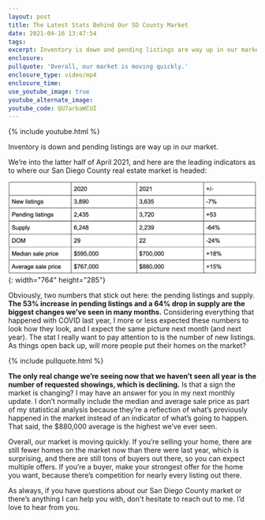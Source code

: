 ```yaml
---
layout: post
title: The Latest Stats Behind Our SD County Market
date: 2021-04-16 13:47:54
tags:
excerpt: Inventory is down and pending listings are way up in our market.
enclosure:
pullquote: 'Overall, our market is moving quickly.'
enclosure_type: video/mp4
enclosure_time:
use_youtube_image: true
youtube_alternate_image:
youtube_code: QU7arbaWCUI
---
```

{% include youtube.html %}

Inventory is down and pending listings are way up in our market.

We’re into the latter half of April 2021, and here are the leading indicators as to where our San Diego County real estate market is headed:

![](/uploads/screen-shot-2021-04-16-at-8-46-37-am.png){: width="764" height="285"}

Obviously, two numbers that stick out here: the pending listings and supply. **The 53% increase in pending listings and a 64% drop in supply are the biggest changes we’ve seen in many months.** Considering everything that happened with COVID last year, I more or less expected these numbers to look how they look, and I expect the same picture next month (and next year). The stat I really want to pay attention to is the number of new listings. As things open back up, will more people put their homes on the market?&nbsp;

{% include pullquote.html %}

**The only real change we’re seeing now that we haven’t seen all year is the number of requested showings, which is declining.** Is that a sign the market is changing? I may have an answer for you in my next monthly update. I don’t normally include the median and average sale price as part of my statistical analysis because they’re a reflection of what’s previously happened in the market instead of an indicator of what’s going to happen. That said, the $880,000 average is the highest we’ve ever seen.&nbsp;

Overall, our market is moving quickly. If you’re selling your home, there are still fewer homes on the market now than there were last year, which is surprising, and there are still tons of buyers out there, so you can expect multiple offers. If you’re a buyer, make your strongest offer for the home you want, because there’s competition for nearly every listing out there.&nbsp;

As always, if you have questions about our San Diego County market or there’s anything I can help you with, don't hesitate to reach out to me. I’d love to hear from you.&nbsp;
